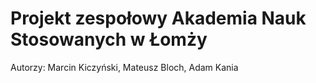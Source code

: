 # Projekt zespołowy Akademia Nauk Stosowanych w Łomży

Autorzy: Marcin Kiczyński, Mateusz Bloch, Adam Kania